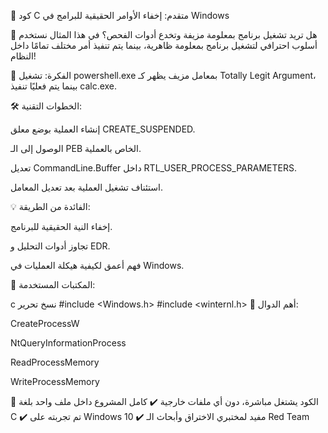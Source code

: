 🎯 كود C متقدم: إخفاء الأوامر الحقيقية للبرامج في Windows

📌 هل تريد تشغيل برنامج بمعلومة مزيفة وتخدع أدوات الفحص؟
في هذا المثال نستخدم أسلوب احترافي لتشغيل برنامج بمعلومة ظاهرية، بينما يتم تنفيذ أمر مختلف تمامًا داخل النظام!

🧪 الفكرة:
تشغيل powershell.exe بمعامل مزيف يظهر كـ Totally Legit Argument، بينما يتم فعليًا تنفيذ calc.exe.

🛠️ الخطوات التقنية:

إنشاء العملية بوضع معلق CREATE_SUSPENDED.

الوصول إلى الـ PEB الخاص بالعملية.

تعديل CommandLine.Buffer داخل RTL_USER_PROCESS_PARAMETERS.

استئناف تشغيل العملية بعد تعديل المعامل.

💡 الفائدة من الطريقة:

إخفاء النية الحقيقية للبرنامج.

تجاوز أدوات التحليل و EDR.

فهم أعمق لكيفية هيكلة العمليات في Windows.

🧠 المكتبات المستخدمة:

c
نسخ
تحرير
#include <Windows.h>
#include <winternl.h>
📄 أهم الدوال:

CreateProcessW

NtQueryInformationProcess

ReadProcessMemory

WriteProcessMemory

📁 الكود يشتغل مباشرة، دون أي ملفات خارجية
✔️ كامل المشروع داخل ملف واحد بلغة C
✔️ تم تجربته على Windows 10
✔️ مفيد لمختبري الاختراق وأبحاث الـ Red Team

